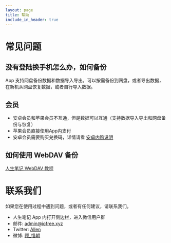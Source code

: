 ```yaml
---
layout: page
title: 帮助
include_in_header: true
---
```


# 常见问题
## 没有登陆换手机怎么办，如何备份
App 支持网盘备份数据和数据导入导出，可以按需备份到网盘，或者导出数据，在新机从网盘恢复数据，或者自行导入数据。

## 会员
- 安卓会员和苹果会员不互通，但是数据可以互通（支持数据导入导出和网盘备份与恢复）
- 苹果会员直接使用App内支付
- 安卓会员需要购买兑换码，详情请看 [安卓内购说明](https://docs.qq.com/doc/DVHlUSG5Zdnp5UlhC)

## 如何使用 WebDAV 备份
[人生笔记 WebDAV 教程](https://docs.qq.com/doc/DVHJhRU9ubVNBblhR)


# 联系我们

如果您在使用过程中遇到问题，或者有任何建议，请联系我们。

- 人生笔记 App 内打开侧边栏，进入微信用户群
- 邮件: [admin@iofree.xyz](mailto:admin@iofree.xyz)
- Twitter: [Allen](https://twitter.com/Allen_Xuxu)
- 微博: [顾_惜朝](https://weibo.com/u/5894049515)
